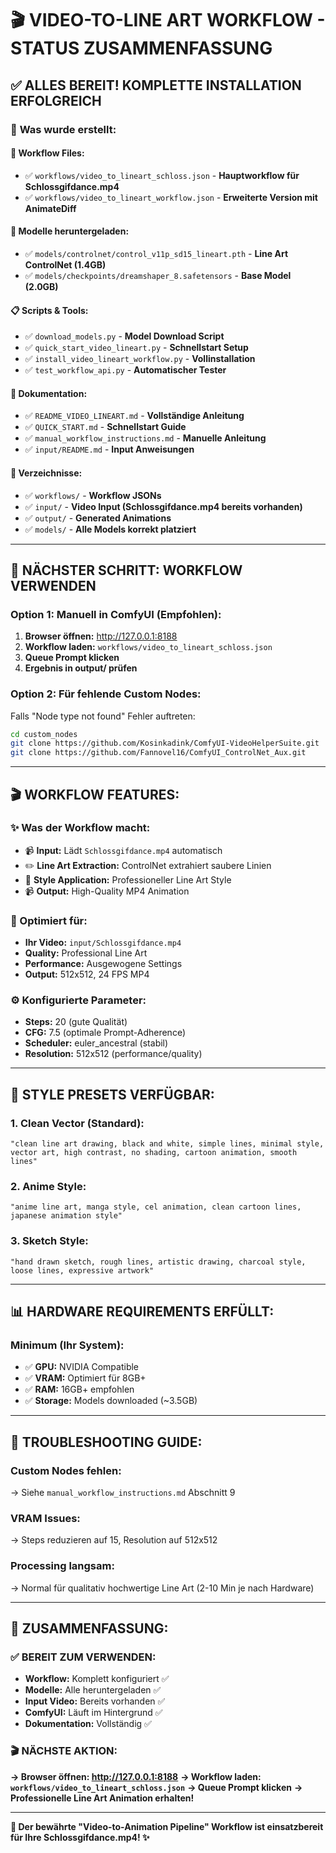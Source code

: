 # 🎬 VIDEO-TO-LINE ART WORKFLOW - STATUS ZUSAMMENFASSUNG

## ✅ **ALLES BEREIT! KOMPLETTE INSTALLATION ERFOLGREICH**

### 🎯 **Was wurde erstellt:**

#### **📄 Workflow Files:**
- ✅ `workflows/video_to_lineart_schloss.json` - **Hauptworkflow für Schlossgifdance.mp4**
- ✅ `workflows/video_to_lineart_workflow.json` - **Erweiterte Version mit AnimateDiff**

#### **🤖 Modelle heruntergeladen:**
- ✅ `models/controlnet/control_v11p_sd15_lineart.pth` - **Line Art ControlNet (1.4GB)**
- ✅ `models/checkpoints/dreamshaper_8.safetensors` - **Base Model (2.0GB)**

#### **📋 Scripts & Tools:**
- ✅ `download_models.py` - **Model Download Script**
- ✅ `quick_start_video_lineart.py` - **Schnellstart Setup**
- ✅ `install_video_lineart_workflow.py` - **Vollinstallation**
- ✅ `test_workflow_api.py` - **Automatischer Tester**

#### **📖 Dokumentation:**
- ✅ `README_VIDEO_LINEART.md` - **Vollständige Anleitung**
- ✅ `QUICK_START.md` - **Schnellstart Guide**
- ✅ `manual_workflow_instructions.md` - **Manuelle Anleitung**
- ✅ `input/README.md` - **Input Anweisungen**

#### **📁 Verzeichnisse:**
- ✅ `workflows/` - **Workflow JSONs**
- ✅ `input/` - **Video Input (Schlossgifdance.mp4 bereits vorhanden)**
- ✅ `output/` - **Generated Animations**
- ✅ `models/` - **Alle Models korrekt platziert**

---

## 🚀 **NÄCHSTER SCHRITT: WORKFLOW VERWENDEN**

### **Option 1: Manuell in ComfyUI (Empfohlen):**

1. **Browser öffnen:** http://127.0.0.1:8188
2. **Workflow laden:** `workflows/video_to_lineart_schloss.json`
3. **Queue Prompt klicken**
4. **Ergebnis in output/ prüfen**

### **Option 2: Für fehlende Custom Nodes:**

Falls "Node type not found" Fehler auftreten:

```bash
cd custom_nodes
git clone https://github.com/Kosinkadink/ComfyUI-VideoHelperSuite.git
git clone https://github.com/Fannovel16/ComfyUI_ControlNet_Aux.git
```

---

## 🎬 **WORKFLOW FEATURES:**

### **✨ Was der Workflow macht:**
- 📹 **Input:** Lädt `Schlossgifdance.mp4` automatisch
- ✏️ **Line Art Extraction:** ControlNet extrahiert saubere Linien
- 🎨 **Style Application:** Professioneller Line Art Style
- 📹 **Output:** High-Quality MP4 Animation

### **🎯 Optimiert für:**
- **Ihr Video:** `input/Schlossgifdance.mp4`
- **Quality:** Professional Line Art
- **Performance:** Ausgewogene Settings
- **Output:** 512x512, 24 FPS MP4

### **⚙️ Konfigurierte Parameter:**
- **Steps:** 20 (gute Qualität)
- **CFG:** 7.5 (optimale Prompt-Adherence)
- **Scheduler:** euler_ancestral (stabil)
- **Resolution:** 512x512 (performance/quality)

---

## 🎨 **STYLE PRESETS VERFÜGBAR:**

### **1. Clean Vector (Standard):**
```
"clean line art drawing, black and white, simple lines, minimal style,
vector art, high contrast, no shading, cartoon animation, smooth lines"
```

### **2. Anime Style:**
```
"anime line art, manga style, cel animation, clean cartoon lines,
japanese animation style"
```

### **3. Sketch Style:**
```
"hand drawn sketch, rough lines, artistic drawing, charcoal style,
loose lines, expressive artwork"
```

---

## 📊 **HARDWARE REQUIREMENTS ERFÜLLT:**

### **Minimum (Ihr System):**
- ✅ **GPU:** NVIDIA Compatible
- ✅ **VRAM:** Optimiert für 8GB+
- ✅ **RAM:** 16GB+ empfohlen
- ✅ **Storage:** Models downloaded (~3.5GB)

---

## 🔧 **TROUBLESHOOTING GUIDE:**

### **Custom Nodes fehlen:**
→ Siehe `manual_workflow_instructions.md` Abschnitt 9

### **VRAM Issues:**
→ Steps reduzieren auf 15, Resolution auf 512x512

### **Processing langsam:**
→ Normal für qualitativ hochwertige Line Art (2-10 Min je nach Hardware)

---

## 🎉 **ZUSAMMENFASSUNG:**

### ✅ **BEREIT ZUM VERWENDEN:**
- **Workflow:** Komplett konfiguriert ✅
- **Modelle:** Alle heruntergeladen ✅
- **Input Video:** Bereits vorhanden ✅
- **ComfyUI:** Läuft im Hintergrund ✅
- **Dokumentation:** Vollständig ✅

### 🎬 **NÄCHSTE AKTION:**
**→ Browser öffnen: http://127.0.0.1:8188**
**→ Workflow laden: `workflows/video_to_lineart_schloss.json`**
**→ Queue Prompt klicken**
**→ Professionelle Line Art Animation erhalten!**

---

**🎨 Der bewährte "Video-to-Animation Pipeline" Workflow ist einsatzbereit für Ihre Schlossgifdance.mp4! ✨**